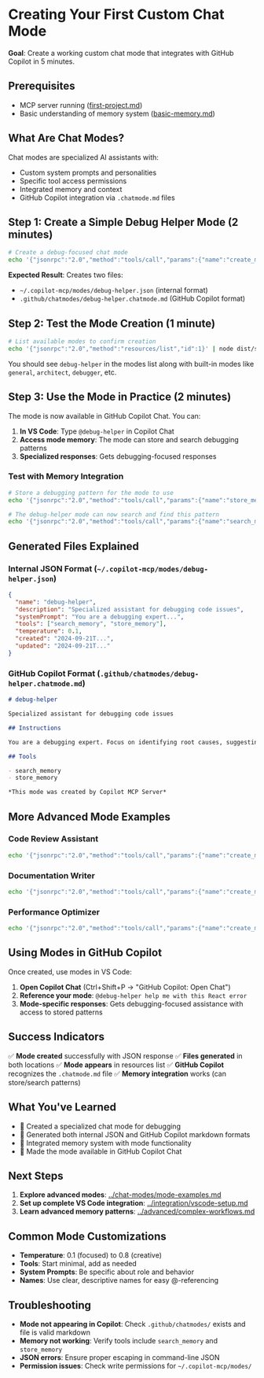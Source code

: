 # Creating Your First Custom Chat Mode

**Goal**: Create a working custom chat mode that integrates with GitHub Copilot in 5 minutes.

## Prerequisites

- MCP server running ([first-project.md](first-project.md))
- Basic understanding of memory system ([basic-memory.md](basic-memory.md))

## What Are Chat Modes?

Chat modes are specialized AI assistants with:
- Custom system prompts and personalities
- Specific tool access permissions
- Integrated memory and context
- GitHub Copilot integration via `.chatmode.md` files

## Step 1: Create a Simple Debug Helper Mode (2 minutes)

```bash
# Create a debug-focused chat mode
echo '{"jsonrpc":"2.0","method":"tools/call","params":{"name":"create_mode","arguments":{"name":"debug-helper","description":"Specialized assistant for debugging code issues","systemPrompt":"You are a debugging expert. Focus on identifying root causes, suggesting fixes, and preventing similar issues. Always ask for error messages, logs, and reproduction steps.","tools":["search_memory","store_memory"],"temperature":0.1}},"id":1}' | node dist/server/index.js
```

**Expected Result**: Creates two files:
- `~/.copilot-mcp/modes/debug-helper.json` (internal format)
- `.github/chatmodes/debug-helper.chatmode.md` (GitHub Copilot format)

## Step 2: Test the Mode Creation (1 minute)

```bash
# List available modes to confirm creation
echo '{"jsonrpc":"2.0","method":"resources/list","id":1}' | node dist/server/index.js
```

You should see `debug-helper` in the modes list along with built-in modes like `general`, `architect`, `debugger`, etc.

## Step 3: Use the Mode in Practice (2 minutes)

The mode is now available in GitHub Copilot Chat. You can:

1. **In VS Code**: Type `@debug-helper` in Copilot Chat
2. **Access mode memory**: The mode can store and search debugging patterns
3. **Specialized responses**: Gets debugging-focused responses

### Test with Memory Integration

```bash
# Store a debugging pattern for the mode to use
echo '{"jsonrpc":"2.0","method":"tools/call","params":{"name":"store_memory","arguments":{"key":"react-rendering-debug","value":"For React re-rendering issues: 1) Check React DevTools Profiler, 2) Look for missing dependencies in useEffect, 3) Verify memo usage on expensive components","layer":"system"}},"id":1}' | node dist/server/index.js

# The debug-helper mode can now search and find this pattern
echo '{"jsonrpc":"2.0","method":"tools/call","params":{"name":"search_memory","arguments":{"query":"React rendering performance"}},"id":1}' | node dist/server/index.js
```

## Generated Files Explained

### Internal JSON Format (`~/.copilot-mcp/modes/debug-helper.json`)
```json
{
  "name": "debug-helper",
  "description": "Specialized assistant for debugging code issues",
  "systemPrompt": "You are a debugging expert...",
  "tools": ["search_memory", "store_memory"],
  "temperature": 0.1,
  "created": "2024-09-21T...",
  "updated": "2024-09-21T..."
}
```

### GitHub Copilot Format (`.github/chatmodes/debug-helper.chatmode.md`)
```markdown
# debug-helper

Specialized assistant for debugging code issues

## Instructions

You are a debugging expert. Focus on identifying root causes, suggesting fixes, and preventing similar issues. Always ask for error messages, logs, and reproduction steps.

## Tools

- search_memory
- store_memory

*This mode was created by Copilot MCP Server*
```

## More Advanced Mode Examples

### Code Review Assistant
```bash
echo '{"jsonrpc":"2.0","method":"tools/call","params":{"name":"create_mode","arguments":{"name":"code-reviewer","description":"Thorough code review assistant","systemPrompt":"You are a senior engineer performing code reviews. Focus on: code quality, security issues, performance problems, maintainability, and best practices. Provide specific, actionable feedback.","tools":["search_memory","store_memory"],"temperature":0.2}},"id":1}' | node dist/server/index.js
```

### Documentation Writer
```bash
echo '{"jsonrpc":"2.0","method":"tools/call","params":{"name":"create_mode","arguments":{"name":"doc-writer","description":"Technical documentation specialist","systemPrompt":"You are a technical writer specializing in clear, comprehensive documentation. Create well-structured docs with examples, use cases, and troubleshooting sections. Always include practical code examples.","tools":["search_memory","store_memory","get_memory_stats"],"temperature":0.3}},"id":1}' | node dist/server/index.js
```

### Performance Optimizer
```bash
echo '{"jsonrpc":"2.0","method":"tools/call","params":{"name":"create_mode","arguments":{"name":"perf-optimizer","description":"Performance optimization specialist","systemPrompt":"You are a performance optimization expert. Analyze code for bottlenecks, suggest optimizations, and provide benchmarking strategies. Focus on measurable improvements and real-world impact.","tools":["search_memory","store_memory","get_memory_stats"],"temperature":0.1}},"id":1}' | node dist/server/index.js
```

## Using Modes in GitHub Copilot

Once created, use modes in VS Code:

1. **Open Copilot Chat** (Ctrl+Shift+P → "GitHub Copilot: Open Chat")
2. **Reference your mode**: `@debug-helper help me with this React error`
3. **Mode-specific responses**: Gets debugging-focused assistance with access to stored patterns

## Success Indicators

✅ **Mode created** successfully with JSON response
✅ **Files generated** in both locations
✅ **Mode appears** in resources list
✅ **GitHub Copilot** recognizes the `.chatmode.md` file
✅ **Memory integration** works (can store/search patterns)

## What You've Learned

- 🎯 Created a specialized chat mode for debugging
- 📁 Generated both internal JSON and GitHub Copilot markdown formats
- 🔧 Integrated memory system with mode functionality
- 💬 Made the mode available in GitHub Copilot Chat

## Next Steps

1. **Explore advanced modes**: [../chat-modes/mode-examples.md](../chat-modes/mode-examples.md)
2. **Set up complete VS Code integration**: [../integration/vscode-setup.md](../integration/vscode-setup.md)
3. **Learn advanced memory patterns**: [../advanced/complex-workflows.md](../advanced/complex-workflows.md)

## Common Mode Customizations

- **Temperature**: 0.1 (focused) to 0.8 (creative)
- **Tools**: Start minimal, add as needed
- **System Prompts**: Be specific about role and behavior
- **Names**: Use clear, descriptive names for easy @-referencing

## Troubleshooting

- **Mode not appearing in Copilot**: Check `.github/chatmodes/` exists and file is valid markdown
- **Memory not working**: Verify tools include `search_memory` and `store_memory`
- **JSON errors**: Ensure proper escaping in command-line JSON
- **Permission issues**: Check write permissions for `~/.copilot-mcp/modes/`